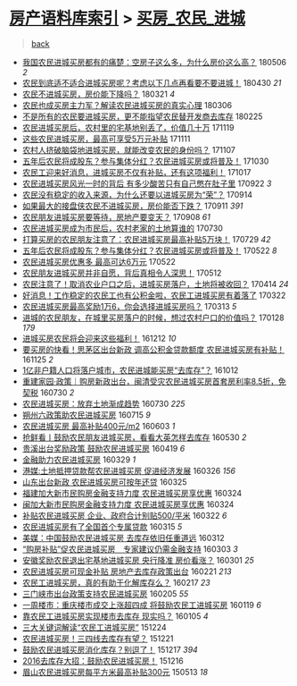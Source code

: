 [房产语料库索引](../../README.md)  > [买房_农民_进城](买房_农民_进城.md)
====
> [back](../README.md)

- [我国农民进城买房都有的痛楚：空房子这么多，为什么房价这么高？](http://jkwz.applinzi.com/ittc/7100096909614253063.html#%E6%88%91%E5%9B%BD%E5%86%9C%E6%B0%91%E8%BF%9B%E5%9F%8E%E4%B9%B0%E6%88%BF%E9%83%BD%E6%9C%89%E7%9A%84%E7%97%9B%E6%A5%9A%EF%BC%9A%E7%A9%BA%E6%88%BF%E5%AD%90%E8%BF%99%E4%B9%88%E5%A4%9A%EF%BC%8C%E4%B8%BA%E4%BB%80%E4%B9%88%E6%88%BF%E4%BB%B7%E8%BF%99%E4%B9%88%E9%AB%98%EF%BC%9F) 180506 *2* 
- [农民到底适不适合进城买房呢？考虑以下几点再看要不要进城！](http://jkwz.applinzi.com/ittc/7097695150895793163.html#%E5%86%9C%E6%B0%91%E5%88%B0%E5%BA%95%E9%80%82%E4%B8%8D%E9%80%82%E5%90%88%E8%BF%9B%E5%9F%8E%E4%B9%B0%E6%88%BF%E5%91%A2%EF%BC%9F%E8%80%83%E8%99%91%E4%BB%A5%E4%B8%8B%E5%87%A0%E7%82%B9%E5%86%8D%E7%9C%8B%E8%A6%81%E4%B8%8D%E8%A6%81%E8%BF%9B%E5%9F%8E%EF%BC%81) 180430 *21* 
- [农民不进城买房，房价能下降吗？](http://jkwz.applinzi.com/ittc/7083030722883617809.html#%E5%86%9C%E6%B0%91%E4%B8%8D%E8%BF%9B%E5%9F%8E%E4%B9%B0%E6%88%BF%EF%BC%8C%E6%88%BF%E4%BB%B7%E8%83%BD%E4%B8%8B%E9%99%8D%E5%90%97%EF%BC%9F) 180321 *4* 
- [农民也成买房主力军？解读农民进城买房的真实心理](http://jkwz.applinzi.com/ittc/7077375602757993478.html#%E5%86%9C%E6%B0%91%E4%B9%9F%E6%88%90%E4%B9%B0%E6%88%BF%E4%B8%BB%E5%8A%9B%E5%86%9B%EF%BC%9F%E8%A7%A3%E8%AF%BB%E5%86%9C%E6%B0%91%E8%BF%9B%E5%9F%8E%E4%B9%B0%E6%88%BF%E7%9A%84%E7%9C%9F%E5%AE%9E%E5%BF%83%E7%90%86) 180306  
- [不是所有的农民要进城买房，更不能指望农民替开发商去库存](http://jkwz.applinzi.com/ittc/7074159054421492747.html#%E4%B8%8D%E6%98%AF%E6%89%80%E6%9C%89%E7%9A%84%E5%86%9C%E6%B0%91%E8%A6%81%E8%BF%9B%E5%9F%8E%E4%B9%B0%E6%88%BF%EF%BC%8C%E6%9B%B4%E4%B8%8D%E8%83%BD%E6%8C%87%E6%9C%9B%E5%86%9C%E6%B0%91%E6%9B%BF%E5%BC%80%E5%8F%91%E5%95%86%E5%8E%BB%E5%BA%93%E5%AD%98) 180225  
- [农民进城买房后，农村里的宅基地别丢了，价值几十万](http://jkwz.applinzi.com/ittc/7037661979127317521.html#%E5%86%9C%E6%B0%91%E8%BF%9B%E5%9F%8E%E4%B9%B0%E6%88%BF%E5%90%8E%EF%BC%8C%E5%86%9C%E6%9D%91%E9%87%8C%E7%9A%84%E5%AE%85%E5%9F%BA%E5%9C%B0%E5%88%AB%E4%B8%A2%E4%BA%86%EF%BC%8C%E4%BB%B7%E5%80%BC%E5%87%A0%E5%8D%81%E4%B8%87) 171119  
- [这些农民进城买房，最高可享受5万元补贴](http://jkwz.applinzi.com/ittc/7034636748729091088.html#%E8%BF%99%E4%BA%9B%E5%86%9C%E6%B0%91%E8%BF%9B%E5%9F%8E%E4%B9%B0%E6%88%BF%EF%BC%8C%E6%9C%80%E9%AB%98%E5%8F%AF%E4%BA%AB%E5%8F%975%E4%B8%87%E5%85%83%E8%A1%A5%E8%B4%B4) 171111  
- [农村人挤破脑袋地进城买房，就能改变农民的身份吗？](http://jkwz.applinzi.com/ittc/7033140428684133393.html#%E5%86%9C%E6%9D%91%E4%BA%BA%E6%8C%A4%E7%A0%B4%E8%84%91%E8%A2%8B%E5%9C%B0%E8%BF%9B%E5%9F%8E%E4%B9%B0%E6%88%BF%EF%BC%8C%E5%B0%B1%E8%83%BD%E6%94%B9%E5%8F%98%E5%86%9C%E6%B0%91%E7%9A%84%E8%BA%AB%E4%BB%BD%E5%90%97%EF%BC%9F) 171107  
- [五年后农民将成股东？参与集体分红？农民进城买房或将普及！](http://jkwz.applinzi.com/ittc/7029800143841395728.html#%E4%BA%94%E5%B9%B4%E5%90%8E%E5%86%9C%E6%B0%91%E5%B0%86%E6%88%90%E8%82%A1%E4%B8%9C%EF%BC%9F%E5%8F%82%E4%B8%8E%E9%9B%86%E4%BD%93%E5%88%86%E7%BA%A2%EF%BC%9F%E5%86%9C%E6%B0%91%E8%BF%9B%E5%9F%8E%E4%B9%B0%E6%88%BF%E6%88%96%E5%B0%86%E6%99%AE%E5%8F%8A%EF%BC%81) 171030  
- [农民工迎来好消息，进城买房不仅有补贴，还有这项福利！](http://jkwz.applinzi.com/ittc/7025364149658453009.html#%E5%86%9C%E6%B0%91%E5%B7%A5%E8%BF%8E%E6%9D%A5%E5%A5%BD%E6%B6%88%E6%81%AF%EF%BC%8C%E8%BF%9B%E5%9F%8E%E4%B9%B0%E6%88%BF%E4%B8%8D%E4%BB%85%E6%9C%89%E8%A1%A5%E8%B4%B4%EF%BC%8C%E8%BF%98%E6%9C%89%E8%BF%99%E9%A1%B9%E7%A6%8F%E5%88%A9%EF%BC%81) 171017  
- [农民进城买房风光一时的背后 有多少酸苦只有自己憋在肚子里](http://jkwz.applinzi.com/ittc/7016177263345927184.html#%E5%86%9C%E6%B0%91%E8%BF%9B%E5%9F%8E%E4%B9%B0%E6%88%BF%E9%A3%8E%E5%85%89%E4%B8%80%E6%97%B6%E7%9A%84%E8%83%8C%E5%90%8E+%E6%9C%89%E5%A4%9A%E5%B0%91%E9%85%B8%E8%8B%A6%E5%8F%AA%E6%9C%89%E8%87%AA%E5%B7%B1%E6%86%8B%E5%9C%A8%E8%82%9A%E5%AD%90%E9%87%8C) 170922 *3* 
- [农民没有稳定的收入来源，为什么还要以进城买房为“荣”？](http://jkwz.applinzi.com/ittc/7013173481703998480.html#%E5%86%9C%E6%B0%91%E6%B2%A1%E6%9C%89%E7%A8%B3%E5%AE%9A%E7%9A%84%E6%94%B6%E5%85%A5%E6%9D%A5%E6%BA%90%EF%BC%8C%E4%B8%BA%E4%BB%80%E4%B9%88%E8%BF%98%E8%A6%81%E4%BB%A5%E8%BF%9B%E5%9F%8E%E4%B9%B0%E6%88%BF%E4%B8%BA%E2%80%9C%E8%8D%A3%E2%80%9D%EF%BC%9F) 170914  
- [如果最大的接盘侠农民不进城买房，房价能否下跌？](http://jkwz.applinzi.com/ittc/7011679955468157968.html#%E5%A6%82%E6%9E%9C%E6%9C%80%E5%A4%A7%E7%9A%84%E6%8E%A5%E7%9B%98%E4%BE%A0%E5%86%9C%E6%B0%91%E4%B8%8D%E8%BF%9B%E5%9F%8E%E4%B9%B0%E6%88%BF%EF%BC%8C%E6%88%BF%E4%BB%B7%E8%83%BD%E5%90%A6%E4%B8%8B%E8%B7%8C%EF%BC%9F) 170911 *391* 
- [农民朋友进城买房要等待，房地产要变天？](http://jkwz.applinzi.com/ittc/7010901375700173841.html#%E5%86%9C%E6%B0%91%E6%9C%8B%E5%8F%8B%E8%BF%9B%E5%9F%8E%E4%B9%B0%E6%88%BF%E8%A6%81%E7%AD%89%E5%BE%85%EF%BC%8C%E6%88%BF%E5%9C%B0%E4%BA%A7%E8%A6%81%E5%8F%98%E5%A4%A9%EF%BC%9F) 170908 *61* 
- [农民进城买房成为市民后，农村老家的土地算谁的](http://jkwz.applinzi.com/ittc/6996029958827541521.html#%E5%86%9C%E6%B0%91%E8%BF%9B%E5%9F%8E%E4%B9%B0%E6%88%BF%E6%88%90%E4%B8%BA%E5%B8%82%E6%B0%91%E5%90%8E%EF%BC%8C%E5%86%9C%E6%9D%91%E8%80%81%E5%AE%B6%E7%9A%84%E5%9C%9F%E5%9C%B0%E7%AE%97%E8%B0%81%E7%9A%84) 170730  
- [打算买房的农民朋友注意了：农民进城买房最高补贴5万块！](http://jkwz.applinzi.com/ittc/6995756623296201744.html#%E6%89%93%E7%AE%97%E4%B9%B0%E6%88%BF%E7%9A%84%E5%86%9C%E6%B0%91%E6%9C%8B%E5%8F%8B%E6%B3%A8%E6%84%8F%E4%BA%86%EF%BC%9A%E5%86%9C%E6%B0%91%E8%BF%9B%E5%9F%8E%E4%B9%B0%E6%88%BF%E6%9C%80%E9%AB%98%E8%A1%A5%E8%B4%B45%E4%B8%87%E5%9D%97%EF%BC%81) 170729 *42* 
- [五年后农民将成股东？参与集体分红？农民进城买房或将普及！](http://jkwz.applinzi.com/ittc/6970617322480862213.html#%E4%BA%94%E5%B9%B4%E5%90%8E%E5%86%9C%E6%B0%91%E5%B0%86%E6%88%90%E8%82%A1%E4%B8%9C%EF%BC%9F%E5%8F%82%E4%B8%8E%E9%9B%86%E4%BD%93%E5%88%86%E7%BA%A2%EF%BC%9F%E5%86%9C%E6%B0%91%E8%BF%9B%E5%9F%8E%E4%B9%B0%E6%88%BF%E6%88%96%E5%B0%86%E6%99%AE%E5%8F%8A%EF%BC%81) 170522 *8* 
- [农民进城买房优惠多 最高可达6万元](http://jkwz.applinzi.com/ittc/6970560939270079492.html#%E5%86%9C%E6%B0%91%E8%BF%9B%E5%9F%8E%E4%B9%B0%E6%88%BF%E4%BC%98%E6%83%A0%E5%A4%9A+%E6%9C%80%E9%AB%98%E5%8F%AF%E8%BE%BE6%E4%B8%87%E5%85%83) 170522  
- [农民朋友进城买房并非自愿，背后真相令人深思！](http://jkwz.applinzi.com/ittc/6966377796543710212.html#%E5%86%9C%E6%B0%91%E6%9C%8B%E5%8F%8B%E8%BF%9B%E5%9F%8E%E4%B9%B0%E6%88%BF%E5%B9%B6%E9%9D%9E%E8%87%AA%E6%84%BF%EF%BC%8C%E8%83%8C%E5%90%8E%E7%9C%9F%E7%9B%B8%E4%BB%A4%E4%BA%BA%E6%B7%B1%E6%80%9D%EF%BC%81) 170512  
- [农民注意了！取消农业户口之后，进城买房落户，土地将被收回？](http://jkwz.applinzi.com/ittc/6956372710056788997.html#%E5%86%9C%E6%B0%91%E6%B3%A8%E6%84%8F%E4%BA%86%EF%BC%81%E5%8F%96%E6%B6%88%E5%86%9C%E4%B8%9A%E6%88%B7%E5%8F%A3%E4%B9%8B%E5%90%8E%EF%BC%8C%E8%BF%9B%E5%9F%8E%E4%B9%B0%E6%88%BF%E8%90%BD%E6%88%B7%EF%BC%8C%E5%9C%9F%E5%9C%B0%E5%B0%86%E8%A2%AB%E6%94%B6%E5%9B%9E%EF%BC%9F) 170414 *24* 
- [好消息！工作稳定的农民工也有公积金啦，农民工进城买房有着落了](http://jkwz.applinzi.com/ittc/6947878653542269957.html#%E5%A5%BD%E6%B6%88%E6%81%AF%EF%BC%81%E5%B7%A5%E4%BD%9C%E7%A8%B3%E5%AE%9A%E7%9A%84%E5%86%9C%E6%B0%91%E5%B7%A5%E4%B9%9F%E6%9C%89%E5%85%AC%E7%A7%AF%E9%87%91%E5%95%A6%EF%BC%8C%E5%86%9C%E6%B0%91%E5%B7%A5%E8%BF%9B%E5%9F%8E%E4%B9%B0%E6%88%BF%E6%9C%89%E7%9D%80%E8%90%BD%E4%BA%86) 170322  
- [农民进城买房最高奖励1万6，你会选择进城买房吗？](http://jkwz.applinzi.com/ittc/6944602362323928069.html#%E5%86%9C%E6%B0%91%E8%BF%9B%E5%9F%8E%E4%B9%B0%E6%88%BF%E6%9C%80%E9%AB%98%E5%A5%96%E5%8A%B11%E4%B8%876%EF%BC%8C%E4%BD%A0%E4%BC%9A%E9%80%89%E6%8B%A9%E8%BF%9B%E5%9F%8E%E4%B9%B0%E6%88%BF%E5%90%97%EF%BC%9F) 170313 *5* 
- [进城的农民朋友，在城里买房落户的时候，想过农村户口的价值吗？](http://jkwz.applinzi.com/ittc/6927957320159200260.html#%E8%BF%9B%E5%9F%8E%E7%9A%84%E5%86%9C%E6%B0%91%E6%9C%8B%E5%8F%8B%EF%BC%8C%E5%9C%A8%E5%9F%8E%E9%87%8C%E4%B9%B0%E6%88%BF%E8%90%BD%E6%88%B7%E7%9A%84%E6%97%B6%E5%80%99%EF%BC%8C%E6%83%B3%E8%BF%87%E5%86%9C%E6%9D%91%E6%88%B7%E5%8F%A3%E7%9A%84%E4%BB%B7%E5%80%BC%E5%90%97%EF%BC%9F) 170128 *179* 
- [进城买房农民将会迎来这些福利！](http://jkwz.applinzi.com/ittc/6910696756718601220.html#%E8%BF%9B%E5%9F%8E%E4%B9%B0%E6%88%BF%E5%86%9C%E6%B0%91%E5%B0%86%E4%BC%9A%E8%BF%8E%E6%9D%A5%E8%BF%99%E4%BA%9B%E7%A6%8F%E5%88%A9%EF%BC%81) 161212 *10* 
- [要买房的快看！思茅区出台新政 调高公积金贷款额度 农民进城买房有补贴！](http://jkwz.applinzi.com/ittc/6904488762989347844.html#%E8%A6%81%E4%B9%B0%E6%88%BF%E7%9A%84%E5%BF%AB%E7%9C%8B%EF%BC%81%E6%80%9D%E8%8C%85%E5%8C%BA%E5%87%BA%E5%8F%B0%E6%96%B0%E6%94%BF+%E8%B0%83%E9%AB%98%E5%85%AC%E7%A7%AF%E9%87%91%E8%B4%B7%E6%AC%BE%E9%A2%9D%E5%BA%A6+%E5%86%9C%E6%B0%91%E8%BF%9B%E5%9F%8E%E4%B9%B0%E6%88%BF%E6%9C%89%E8%A1%A5%E8%B4%B4%EF%BC%81) 161125 *2* 
- [1亿非户籍人口将落户城市，农民进城能买房“去库存”？](http://jkwz.applinzi.com/ittc/6888187077425890308.html#1%E4%BA%BF%E9%9D%9E%E6%88%B7%E7%B1%8D%E4%BA%BA%E5%8F%A3%E5%B0%86%E8%90%BD%E6%88%B7%E5%9F%8E%E5%B8%82%EF%BC%8C%E5%86%9C%E6%B0%91%E8%BF%9B%E5%9F%8E%E8%83%BD%E4%B9%B0%E6%88%BF%E2%80%9C%E5%8E%BB%E5%BA%93%E5%AD%98%E2%80%9D%EF%BC%9F) 161012  
- [重建家园·政策｜购房新政出台，闽清受灾农民进城买房首套房利率8.5折，免契税](http://jkwz.applinzi.com/ittc/6860752991539430404.html#%E9%87%8D%E5%BB%BA%E5%AE%B6%E5%9B%AD%C2%B7%E6%94%BF%E7%AD%96%EF%BD%9C%E8%B4%AD%E6%88%BF%E6%96%B0%E6%94%BF%E5%87%BA%E5%8F%B0%EF%BC%8C%E9%97%BD%E6%B8%85%E5%8F%97%E7%81%BE%E5%86%9C%E6%B0%91%E8%BF%9B%E5%9F%8E%E4%B9%B0%E6%88%BF%E9%A6%96%E5%A5%97%E6%88%BF%E5%88%A9%E7%8E%878.5%E6%8A%98%EF%BC%8C%E5%85%8D%E5%A5%91%E7%A8%8E) 160730 *2* 
- [农民进城买房：放弃土地渐成趋势](http://jkwz.applinzi.com/ittc/6860582185236694021.html#%E5%86%9C%E6%B0%91%E8%BF%9B%E5%9F%8E%E4%B9%B0%E6%88%BF%EF%BC%9A%E6%94%BE%E5%BC%83%E5%9C%9F%E5%9C%B0%E6%B8%90%E6%88%90%E8%B6%8B%E5%8A%BF) 160730 *225* 
- [朔州六政策助农民进城买房](http://jkwz.applinzi.com/ittc/6855129287610598405.html#%E6%9C%94%E5%B7%9E%E5%85%AD%E6%94%BF%E7%AD%96%E5%8A%A9%E5%86%9C%E6%B0%91%E8%BF%9B%E5%9F%8E%E4%B9%B0%E6%88%BF) 160715 *9* 
- [农民进城买房 最高补贴400元/m2](http://jkwz.applinzi.com/ittc/6839415117607076869.html#%E5%86%9C%E6%B0%91%E8%BF%9B%E5%9F%8E%E4%B9%B0%E6%88%BF+%E6%9C%80%E9%AB%98%E8%A1%A5%E8%B4%B4400%E5%85%83%2Fm2) 160603 *1* 
- [抢鲜看丨鼓励农民朋友进城买房，看看大英怎样去库存](http://jkwz.applinzi.com/ittc/6838064608736445444.html#%E6%8A%A2%E9%B2%9C%E7%9C%8B%E4%B8%A8%E9%BC%93%E5%8A%B1%E5%86%9C%E6%B0%91%E6%9C%8B%E5%8F%8B%E8%BF%9B%E5%9F%8E%E4%B9%B0%E6%88%BF%EF%BC%8C%E7%9C%8B%E7%9C%8B%E5%A4%A7%E8%8B%B1%E6%80%8E%E6%A0%B7%E5%8E%BB%E5%BA%93%E5%AD%98) 160530 *2* 
- [贵溪出台奖励政策 鼓励农民进城买房](http://jkwz.applinzi.com/ittc/6822816671626429444.html#%E8%B4%B5%E6%BA%AA%E5%87%BA%E5%8F%B0%E5%A5%96%E5%8A%B1%E6%94%BF%E7%AD%96+%E9%BC%93%E5%8A%B1%E5%86%9C%E6%B0%91%E8%BF%9B%E5%9F%8E%E4%B9%B0%E6%88%BF) 160419 *6* 
- [金融助力农民进城买房](http://jkwz.applinzi.com/ittc/6815031200640926725.html#%E9%87%91%E8%9E%8D%E5%8A%A9%E5%8A%9B%E5%86%9C%E6%B0%91%E8%BF%9B%E5%9F%8E%E4%B9%B0%E6%88%BF) 160329 *1* 
- [港媒:土地抵押贷款帮农民进城买房 促进经济发展](http://jkwz.applinzi.com/ittc/6813792086260188164.html#%E6%B8%AF%E5%AA%92%3A%E5%9C%9F%E5%9C%B0%E6%8A%B5%E6%8A%BC%E8%B4%B7%E6%AC%BE%E5%B8%AE%E5%86%9C%E6%B0%91%E8%BF%9B%E5%9F%8E%E4%B9%B0%E6%88%BF+%E4%BF%83%E8%BF%9B%E7%BB%8F%E6%B5%8E%E5%8F%91%E5%B1%95) 160326 *156* 
- [山东出台新政 农民进城买房可按年还贷](http://jkwz.applinzi.com/ittc/6813445393631151109.html#%E5%B1%B1%E4%B8%9C%E5%87%BA%E5%8F%B0%E6%96%B0%E6%94%BF+%E5%86%9C%E6%B0%91%E8%BF%9B%E5%9F%8E%E4%B9%B0%E6%88%BF%E5%8F%AF%E6%8C%89%E5%B9%B4%E8%BF%98%E8%B4%B7) 160325  
- [福建加大新市民购房金融支持力度 农民进城买房享优惠](http://jkwz.applinzi.com/ittc/6813063547353302021.html#%E7%A6%8F%E5%BB%BA%E5%8A%A0%E5%A4%A7%E6%96%B0%E5%B8%82%E6%B0%91%E8%B4%AD%E6%88%BF%E9%87%91%E8%9E%8D%E6%94%AF%E6%8C%81%E5%8A%9B%E5%BA%A6+%E5%86%9C%E6%B0%91%E8%BF%9B%E5%9F%8E%E4%B9%B0%E6%88%BF%E4%BA%AB%E4%BC%98%E6%83%A0) 160324  
- [闽加大新市民购房金融支持力度 农民进城买房享优惠](http://jkwz.applinzi.com/ittc/6813050140986180612.html#%E9%97%BD%E5%8A%A0%E5%A4%A7%E6%96%B0%E5%B8%82%E6%B0%91%E8%B4%AD%E6%88%BF%E9%87%91%E8%9E%8D%E6%94%AF%E6%8C%81%E5%8A%9B%E5%BA%A6+%E5%86%9C%E6%B0%91%E8%BF%9B%E5%9F%8E%E4%B9%B0%E6%88%BF%E4%BA%AB%E4%BC%98%E6%83%A0) 160324  
- [补贴农民进城买房 企业、政府合计别贴500/平米](http://jkwz.applinzi.com/ittc/6812433737476211716.html#%E8%A1%A5%E8%B4%B4%E5%86%9C%E6%B0%91%E8%BF%9B%E5%9F%8E%E4%B9%B0%E6%88%BF+%E4%BC%81%E4%B8%9A%E3%80%81%E6%94%BF%E5%BA%9C%E5%90%88%E8%AE%A1%E5%88%AB%E8%B4%B4500%2F%E5%B9%B3%E7%B1%B3) 160322 *6* 
- [农民进城买房有了全国首个专属贷款](http://jkwz.applinzi.com/ittc/6809769917091939333.html#%E5%86%9C%E6%B0%91%E8%BF%9B%E5%9F%8E%E4%B9%B0%E6%88%BF%E6%9C%89%E4%BA%86%E5%85%A8%E5%9B%BD%E9%A6%96%E4%B8%AA%E4%B8%93%E5%B1%9E%E8%B4%B7%E6%AC%BE) 160315 *5* 
- [美媒：中国鼓励农民进城买房 去库存依旧任重道远](http://jkwz.applinzi.com/ittc/6808481172753499141.html#%E7%BE%8E%E5%AA%92%EF%BC%9A%E4%B8%AD%E5%9B%BD%E9%BC%93%E5%8A%B1%E5%86%9C%E6%B0%91%E8%BF%9B%E5%9F%8E%E4%B9%B0%E6%88%BF+%E5%8E%BB%E5%BA%93%E5%AD%98%E4%BE%9D%E6%97%A7%E4%BB%BB%E9%87%8D%E9%81%93%E8%BF%9C) 160312  
- [“购房补贴”促农民进城买房　专家建议仍需金融支持](http://jkwz.applinzi.com/ittc/6805387788555912196.html#%E2%80%9C%E8%B4%AD%E6%88%BF%E8%A1%A5%E8%B4%B4%E2%80%9D%E4%BF%83%E5%86%9C%E6%B0%91%E8%BF%9B%E5%9F%8E%E4%B9%B0%E6%88%BF%E3%80%80%E4%B8%93%E5%AE%B6%E5%BB%BA%E8%AE%AE%E4%BB%8D%E9%9C%80%E9%87%91%E8%9E%8D%E6%94%AF%E6%8C%81) 160303 *3* 
- [安徽奖励农民退出宅基地进城买房 央行降准 房价看涨？](http://jkwz.applinzi.com/ittc/6804705678799143941.html#%E5%AE%89%E5%BE%BD%E5%A5%96%E5%8A%B1%E5%86%9C%E6%B0%91%E9%80%80%E5%87%BA%E5%AE%85%E5%9F%BA%E5%9C%B0%E8%BF%9B%E5%9F%8E%E4%B9%B0%E6%88%BF+%E5%A4%AE%E8%A1%8C%E9%99%8D%E5%87%86+%E6%88%BF%E4%BB%B7%E7%9C%8B%E6%B6%A8%EF%BC%9F) 160301 *25* 
- [农民进城买房可现金补贴 房地产去库存政策出台](http://jkwz.applinzi.com/ittc/6801213153115374596.html#%E5%86%9C%E6%B0%91%E8%BF%9B%E5%9F%8E%E4%B9%B0%E6%88%BF%E5%8F%AF%E7%8E%B0%E9%87%91%E8%A1%A5%E8%B4%B4+%E6%88%BF%E5%9C%B0%E4%BA%A7%E5%8E%BB%E5%BA%93%E5%AD%98%E6%94%BF%E7%AD%96%E5%87%BA%E5%8F%B0) 160221 *213* 
- [农民工进城买房，真的有助于化解库存么？](http://jkwz.applinzi.com/ittc/6799728523895899140.html#%E5%86%9C%E6%B0%91%E5%B7%A5%E8%BF%9B%E5%9F%8E%E4%B9%B0%E6%88%BF%EF%BC%8C%E7%9C%9F%E7%9A%84%E6%9C%89%E5%8A%A9%E4%BA%8E%E5%8C%96%E8%A7%A3%E5%BA%93%E5%AD%98%E4%B9%88%EF%BC%9F) 160217 *23* 
- [三门峡市出台政策支持农民进城买房](http://jkwz.applinzi.com/ittc/6795375187465864196.html#%E4%B8%89%E9%97%A8%E5%B3%A1%E5%B8%82%E5%87%BA%E5%8F%B0%E6%94%BF%E7%AD%96%E6%94%AF%E6%8C%81%E5%86%9C%E6%B0%91%E8%BF%9B%E5%9F%8E%E4%B9%B0%E6%88%BF) 160205 *55* 
- [一周楼市：重庆楼市成交上涨超四成 将鼓励农民工进城买房](http://jkwz.applinzi.com/ittc/6788997693892461573.html#%E4%B8%80%E5%91%A8%E6%A5%BC%E5%B8%82%EF%BC%9A%E9%87%8D%E5%BA%86%E6%A5%BC%E5%B8%82%E6%88%90%E4%BA%A4%E4%B8%8A%E6%B6%A8%E8%B6%85%E5%9B%9B%E6%88%90+%E5%B0%86%E9%BC%93%E5%8A%B1%E5%86%9C%E6%B0%91%E5%B7%A5%E8%BF%9B%E5%9F%8E%E4%B9%B0%E6%88%BF) 160119 *6* 
- [靠农民工进城买房实现楼市去库存 现实吗？](http://jkwz.applinzi.com/ittc/6783755251941393413.html#%E9%9D%A0%E5%86%9C%E6%B0%91%E5%B7%A5%E8%BF%9B%E5%9F%8E%E4%B9%B0%E6%88%BF%E5%AE%9E%E7%8E%B0%E6%A5%BC%E5%B8%82%E5%8E%BB%E5%BA%93%E5%AD%98+%E7%8E%B0%E5%AE%9E%E5%90%97%EF%BC%9F) 160105 *4* 
- [三大关键词解读“农民工进城买房”](http://jkwz.applinzi.com/ittc/6779383987831309317.html#%E4%B8%89%E5%A4%A7%E5%85%B3%E9%94%AE%E8%AF%8D%E8%A7%A3%E8%AF%BB%E2%80%9C%E5%86%9C%E6%B0%91%E5%B7%A5%E8%BF%9B%E5%9F%8E%E4%B9%B0%E6%88%BF%E2%80%9D) 151224  
- [农民进城买房！三四线去库存有望？](http://jkwz.applinzi.com/ittc/6778370726965019652.html#%E5%86%9C%E6%B0%91%E8%BF%9B%E5%9F%8E%E4%B9%B0%E6%88%BF%EF%BC%81%E4%B8%89%E5%9B%9B%E7%BA%BF%E5%8E%BB%E5%BA%93%E5%AD%98%E6%9C%89%E6%9C%9B%EF%BC%9F) 151221  
- [鼓励农民进城买房消化库存？别逗了！](http://jkwz.applinzi.com/ittc/6776727850615047173.html#%E9%BC%93%E5%8A%B1%E5%86%9C%E6%B0%91%E8%BF%9B%E5%9F%8E%E4%B9%B0%E6%88%BF%E6%B6%88%E5%8C%96%E5%BA%93%E5%AD%98%EF%BC%9F%E5%88%AB%E9%80%97%E4%BA%86%EF%BC%81) 151217 *394* 
- [2016去库存大招：鼓励农民进城买房！](http://jkwz.applinzi.com/ittc/6776348346486883332.html#2016%E5%8E%BB%E5%BA%93%E5%AD%98%E5%A4%A7%E6%8B%9B%EF%BC%9A%E9%BC%93%E5%8A%B1%E5%86%9C%E6%B0%91%E8%BF%9B%E5%9F%8E%E4%B9%B0%E6%88%BF%EF%BC%81) 151216  
- [眉山农民进城买房每平方米最高补贴300元](http://jkwz.applinzi.com/ittc/547650611414836635.html#%E7%9C%89%E5%B1%B1%E5%86%9C%E6%B0%91%E8%BF%9B%E5%9F%8E%E4%B9%B0%E6%88%BF%E6%AF%8F%E5%B9%B3%E6%96%B9%E7%B1%B3%E6%9C%80%E9%AB%98%E8%A1%A5%E8%B4%B4300%E5%85%83) 150513 *18* 
